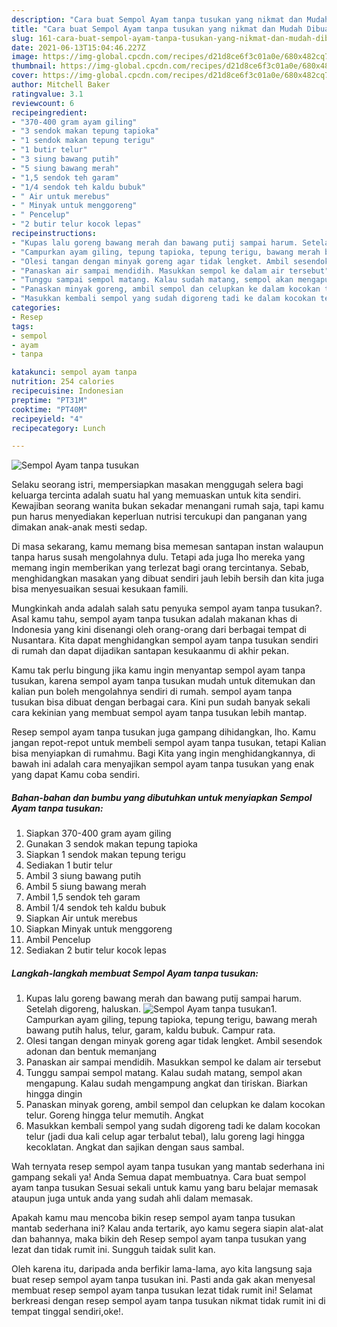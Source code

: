 ```yaml
---
description: "Cara buat Sempol Ayam tanpa tusukan yang nikmat dan Mudah Dibuat"
title: "Cara buat Sempol Ayam tanpa tusukan yang nikmat dan Mudah Dibuat"
slug: 161-cara-buat-sempol-ayam-tanpa-tusukan-yang-nikmat-dan-mudah-dibuat
date: 2021-06-13T15:04:46.227Z
image: https://img-global.cpcdn.com/recipes/d21d8ce6f3c01a0e/680x482cq70/sempol-ayam-tanpa-tusukan-foto-resep-utama.jpg
thumbnail: https://img-global.cpcdn.com/recipes/d21d8ce6f3c01a0e/680x482cq70/sempol-ayam-tanpa-tusukan-foto-resep-utama.jpg
cover: https://img-global.cpcdn.com/recipes/d21d8ce6f3c01a0e/680x482cq70/sempol-ayam-tanpa-tusukan-foto-resep-utama.jpg
author: Mitchell Baker
ratingvalue: 3.1
reviewcount: 6
recipeingredient:
- "370-400 gram ayam giling"
- "3 sendok makan tepung tapioka"
- "1 sendok makan tepung terigu"
- "1 butir telur"
- "3 siung bawang putih"
- "5 siung bawang merah"
- "1,5 sendok teh garam"
- "1/4 sendok teh kaldu bubuk"
- " Air untuk merebus"
- " Minyak untuk menggoreng"
- " Pencelup"
- "2 butir telur kocok lepas"
recipeinstructions:
- "Kupas lalu goreng bawang merah dan bawang putij sampai harum. Setelah digoreng, haluskan."
- "Campurkan ayam giling, tepung tapioka, tepung terigu, bawang merah bawang putih halus, telur, garam, kaldu bubuk. Campur rata."
- "Olesi tangan dengan minyak goreng agar tidak lengket. Ambil sesendok adonan dan bentuk memanjang"
- "Panaskan air sampai mendidih. Masukkan sempol ke dalam air tersebut"
- "Tunggu sampai sempol matang. Kalau sudah matang, sempol akan mengapung. Kalau sudah mengampung angkat dan tiriskan. Biarkan hingga dingin"
- "Panaskan minyak goreng, ambil sempol dan celupkan ke dalam kocokan telur. Goreng hingga telur memutih. Angkat"
- "Masukkan kembali sempol yang sudah digoreng tadi ke dalam kocokan telur (jadi dua kali celup agar terbalut tebal), lalu goreng lagi hingga kecoklatan. Angkat dan sajikan dengan saus sambal."
categories:
- Resep
tags:
- sempol
- ayam
- tanpa

katakunci: sempol ayam tanpa 
nutrition: 254 calories
recipecuisine: Indonesian
preptime: "PT31M"
cooktime: "PT40M"
recipeyield: "4"
recipecategory: Lunch

---
```



![Sempol Ayam tanpa tusukan](https://img-global.cpcdn.com/recipes/d21d8ce6f3c01a0e/680x482cq70/sempol-ayam-tanpa-tusukan-foto-resep-utama.jpg)

Selaku seorang istri, mempersiapkan masakan menggugah selera bagi keluarga tercinta adalah suatu hal yang memuaskan untuk kita sendiri. Kewajiban seorang  wanita bukan sekadar menangani rumah saja, tapi kamu pun harus menyediakan keperluan nutrisi tercukupi dan panganan yang dimakan anak-anak mesti sedap.

Di masa  sekarang, kamu memang bisa memesan santapan instan walaupun tanpa harus susah mengolahnya dulu. Tetapi ada juga lho mereka yang memang ingin memberikan yang terlezat bagi orang tercintanya. Sebab, menghidangkan masakan yang dibuat sendiri jauh lebih bersih dan kita juga bisa menyesuaikan sesuai kesukaan famili. 



Mungkinkah anda adalah salah satu penyuka sempol ayam tanpa tusukan?. Asal kamu tahu, sempol ayam tanpa tusukan adalah makanan khas di Indonesia yang kini disenangi oleh orang-orang dari berbagai tempat di Nusantara. Kita dapat menghidangkan sempol ayam tanpa tusukan sendiri di rumah dan dapat dijadikan santapan kesukaanmu di akhir pekan.

Kamu tak perlu bingung jika kamu ingin menyantap sempol ayam tanpa tusukan, karena sempol ayam tanpa tusukan mudah untuk ditemukan dan kalian pun boleh mengolahnya sendiri di rumah. sempol ayam tanpa tusukan bisa dibuat dengan berbagai cara. Kini pun sudah banyak sekali cara kekinian yang membuat sempol ayam tanpa tusukan lebih mantap.

Resep sempol ayam tanpa tusukan juga gampang dihidangkan, lho. Kamu jangan repot-repot untuk membeli sempol ayam tanpa tusukan, tetapi Kalian bisa menyiapkan di rumahmu. Bagi Kita yang ingin menghidangkannya, di bawah ini adalah cara menyajikan sempol ayam tanpa tusukan yang enak yang dapat Kamu coba sendiri.

<!--inarticleads1-->

##### Bahan-bahan dan bumbu yang dibutuhkan untuk menyiapkan Sempol Ayam tanpa tusukan:

1. Siapkan 370-400 gram ayam giling
1. Gunakan 3 sendok makan tepung tapioka
1. Siapkan 1 sendok makan tepung terigu
1. Sediakan 1 butir telur
1. Ambil 3 siung bawang putih
1. Ambil 5 siung bawang merah
1. Ambil 1,5 sendok teh garam
1. Ambil 1/4 sendok teh kaldu bubuk
1. Siapkan  Air untuk merebus
1. Siapkan  Minyak untuk menggoreng
1. Ambil  Pencelup
1. Sediakan 2 butir telur kocok lepas




<!--inarticleads2-->

##### Langkah-langkah membuat Sempol Ayam tanpa tusukan:

1. Kupas lalu goreng bawang merah dan bawang putij sampai harum. Setelah digoreng, haluskan.
<img src="https://img-global.cpcdn.com/steps/647623b786134c53/160x128cq70/sempol-ayam-tanpa-tusukan-langkah-memasak-1-foto.jpg" alt="Sempol Ayam tanpa tusukan">1. Campurkan ayam giling, tepung tapioka, tepung terigu, bawang merah bawang putih halus, telur, garam, kaldu bubuk. Campur rata.
1. Olesi tangan dengan minyak goreng agar tidak lengket. Ambil sesendok adonan dan bentuk memanjang
1. Panaskan air sampai mendidih. Masukkan sempol ke dalam air tersebut
1. Tunggu sampai sempol matang. Kalau sudah matang, sempol akan mengapung. Kalau sudah mengampung angkat dan tiriskan. Biarkan hingga dingin
1. Panaskan minyak goreng, ambil sempol dan celupkan ke dalam kocokan telur. Goreng hingga telur memutih. Angkat
1. Masukkan kembali sempol yang sudah digoreng tadi ke dalam kocokan telur (jadi dua kali celup agar terbalut tebal), lalu goreng lagi hingga kecoklatan. Angkat dan sajikan dengan saus sambal.




Wah ternyata resep sempol ayam tanpa tusukan yang mantab sederhana ini gampang sekali ya! Anda Semua dapat membuatnya. Cara buat sempol ayam tanpa tusukan Sesuai sekali untuk kamu yang baru belajar memasak ataupun juga untuk anda yang sudah ahli dalam memasak.

Apakah kamu mau mencoba bikin resep sempol ayam tanpa tusukan mantab sederhana ini? Kalau anda tertarik, ayo kamu segera siapin alat-alat dan bahannya, maka bikin deh Resep sempol ayam tanpa tusukan yang lezat dan tidak rumit ini. Sungguh taidak sulit kan. 

Oleh karena itu, daripada anda berfikir lama-lama, ayo kita langsung saja buat resep sempol ayam tanpa tusukan ini. Pasti anda gak akan menyesal membuat resep sempol ayam tanpa tusukan lezat tidak rumit ini! Selamat berkreasi dengan resep sempol ayam tanpa tusukan nikmat tidak rumit ini di tempat tinggal sendiri,oke!.

